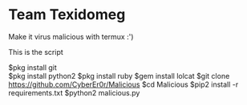 # Team Texidomeg 
Make it virus malicious with termux :')


This is the script

$pkg install git <br />
$pkg install python2
$pkg install ruby
$gem install lolcat
$git clone https://github.com/CyberEr0r/Malicious
$cd Malicious
$pip2 install -r requirements.txt
$python2 malicious.py
